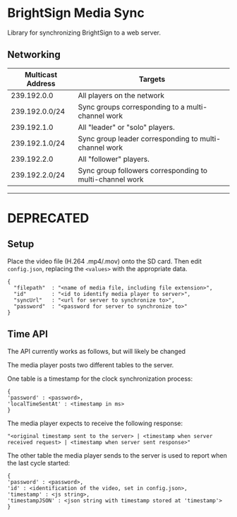 # BrightSign Media Sync

Library for synchronizing BrightSign to a web server.

## Networking

| Multicast Address | Targets |
| -- | -- |
| 239.192.0.0 | All players on the network |
| 239.192.0.0/24 | Sync groups corresponding to a multi-channel work |
| 239.192.1.0 | All "leader" or "solo" players. |
| 239.192.1.0/24 | Sync group leader corresponding to multi-channel work |
| 239.192.2.0 | All "follower" players. |
| 239.192.2.0/24 | Sync group followers corresponding to multi-channel work |


---

# DEPRECATED

## Setup

Place the video file (H.264 .mp4/.mov) onto the SD card.  Then edit `config.json`, replacing the `<values>` with the appropriate data.

```
{
  "filepath"  : "<name of media file, including file extension>",
  "id"        : "<id to identify media player to server>",
  "syncUrl"   : "<url for server to synchronize to>",
  "password"  : "<password for server to synchronize to>"
}

```

## Time API

The API currently works as follows, but will likely be changed

The media player posts two different tables to the server.

One table is a timestamp for the clock synchronization process:


```
{
'password' : <password>,
'localTimeSentAt' : <timestamp in ms>
}
```

The media player expects to receive the following response:

```
"<original timestamp sent to the server> | <timestamp when server received request> | <timestamp when server sent response>"
```

The other table the media player sends to the server is used to report when the last cycle started:

```
{
'password' : <password>,
'id' : <identification of the video, set in config.json>,
'timestamp' : <js string>,
'timestampJSON' : <json string with timestamp stored at 'timestamp'>
}
```
